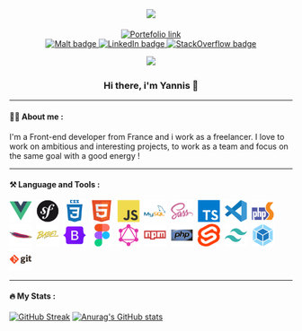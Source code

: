<div id="header" align="center">
  <img width="256" src="https://media.giphy.com/media/qgQUggAC3Pfv687qPC/giphy.gif"/>
  <br><br>
  <div id="header-links">
    <a target="_blank" href="https://yannishaismann.fr/Hello">
      <img src="https://img.shields.io/badge/MY%20PORTEFOLIO-critical?style=for-the-badge&color=blue" alt="Portefolio link"/>
    </a>
    <div id="badges">
      <a target="_blank" href="https://www.malt.fr/profile/haismannyannis">
        <img src="https://img.shields.io/badge/%20PROFILE-MALT-critical?style=for-the-badge" alt="Malt badge"/>
      </a>
      <a target="_blank" href="https://www.malt.fr/profile/haismannyannis">
        <img src="https://img.shields.io/badge/%20PROFILE-LINKEDIN-critical?style=for-the-badge&color=blue" alt="LinkedIn badge"/>
      </a>
      <a target="_blank" href="https://www.malt.fr/profile/haismannyannis">
        <img src="https://img.shields.io/badge/%20PROFILE-STACKOVERFLOW-critical?style=for-the-badge&color=orange" alt="StackOverflow badge"/>
      </a>
    </div>
  </div>
  
  ![](https://komarev.com/ghpvc/?username=YannisHaismann)
  
 ### Hi there, i'm Yannis 👋
  
</div>

 <hr>
  
 #### 👨‍💻 About me :
  
 I'm a Front-end developer from France and i work as a freelancer. I love to work on ambitious and interesting projects, to work as a team and focus on the same goal with a good energy !
  
 <hr>
 
 #### ⚒ Language and Tools :
 
 <div id="skills">
  <img src="https://github.com/devicons/devicon/blob/master/icons/vuejs/vuejs-original.svg" title="VueJS" alt="VueJS" width="40" height="40"/>&nbsp;
  <img src="https://github.com/devicons/devicon/blob/master/icons/symfony/symfony-original.svg" title="Symfony" alt="Symfony" width="40" height="40"/>&nbsp;
  <img src="https://github.com/devicons/devicon/blob/master/icons/css3/css3-plain-wordmark.svg"  title="CSS3" alt="CSS" width="40" height="40"/>&nbsp;
  <img src="https://github.com/devicons/devicon/blob/master/icons/html5/html5-original.svg" title="HTML5" alt="HTML" width="40" height="40"/>&nbsp;
  <img src="https://github.com/devicons/devicon/blob/master/icons/javascript/javascript-original.svg" title="JavaScript" alt="JavaScript" width="40" height="40"/>&nbsp;
  <img src="https://github.com/devicons/devicon/blob/master/icons/mysql/mysql-original-wordmark.svg" title="MySQL"  alt="MySQL" width="40" height="40"/>&nbsp;
  <img src="https://github.com/devicons/devicon/blob/master/icons/sass/sass-original.svg" title="Sass"  alt="Sass" width="40" height="40"/>&nbsp;
  <img src="https://github.com/devicons/devicon/blob/master/icons/typescript/typescript-original.svg" title="TypeScript"  alt="TypeScript" width="40" height="40"/>&nbsp;
  <img src="https://github.com/devicons/devicon/blob/master/icons/vscode/vscode-original.svg" title="VisualStudioCode"  alt="VisualStudioCode" width="40" height="40"/>&nbsp;
  <img src="https://github.com/devicons/devicon/blob/master/icons/phpstorm/phpstorm-original.svg" title="PhpStorm"  alt="PhpStorm" width="40" height="40"/>&nbsp;
  <img src="https://github.com/devicons/devicon/blob/master/icons/apache/apache-original.svg" title="Apache"  alt="Apache" width="40" height="40"/>&nbsp;
  <img src="https://github.com/devicons/devicon/blob/master/icons/babel/babel-original.svg" title="Babel"  alt="Babel" width="40" height="40"/>&nbsp;
  <img src="https://github.com/devicons/devicon/blob/master/icons/bootstrap/bootstrap-original.svg" title="Boostrap"  alt="Boostrap" width="40" height="40"/>&nbsp;
  <img src="https://github.com/devicons/devicon/blob/master/icons/figma/figma-original.svg" title="Figma"  alt="Figma" width="40" height="40"/>&nbsp;
  <img src="https://github.com/devicons/devicon/blob/master/icons/graphql/graphql-plain.svg" title="GraphQl"  alt="GraphQl" width="40" height="40"/>&nbsp;
  <img src="https://github.com/devicons/devicon/blob/master/icons/npm/npm-original-wordmark.svg" title="npm"  alt="npm" width="40" height="40"/>&nbsp;
  <img src="https://github.com/devicons/devicon/blob/master/icons/php/php-original.svg" title="php"  alt="php" width="40" height="40"/>&nbsp;
  <img src="https://github.com/devicons/devicon/blob/master/icons/svelte/svelte-original.svg" title="svelte"  alt="svelte" width="40" height="40"/>&nbsp;
  <img src="https://github.com/devicons/devicon/blob/master/icons/tailwindcss/tailwindcss-plain.svg" title="tailwind"  alt="tailwind" width="40" height="40"/>&nbsp;
  <img src="https://github.com/devicons/devicon/blob/master/icons/webpack/webpack-original.svg" title="webpack"  alt="webpack" width="40" height="40"/>&nbsp;
  <img src="https://github.com/devicons/devicon/blob/master/icons/git/git-original-wordmark.svg" title="Git" **alt="Git" width="40" height="40"/>
 </div>
 
 <hr>
 
 #### 🔥 My Stats :
 
[![GitHub Streak](http://github-readme-streak-stats.herokuapp.com?user=YannisHaismann&theme=vue-dark&hide_border=false&date_format=M%20j%5B%2C%20Y%5D)](https://git.io/streak-stats)
[![Anurag's GitHub stats](https://github-readme-stats.vercel.app/api?username=YannisHaismann&theme=vue-dark)](https://github.com/anuraghazra/github-readme-stats)
  



<!--
**YannisHaismann/YannisHaismann** is a ✨ _special_ ✨ repository because its `README.md` (this file) appears on your GitHub profile.

Here are some ideas to get you started:

- 🔭 I’m currently working on ...
- 🌱 I’m currently learning ...
- 👯 I’m looking to collaborate on ...
- 🤔 I’m looking for help with ...
- 💬 Ask me about ...
- 📫 How to reach me: ...
- 😄 Pronouns: ...
- ⚡ Fun fact: ...
-->
